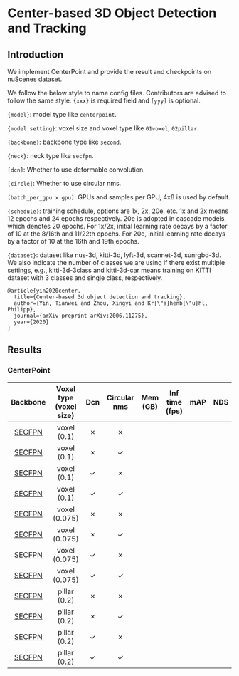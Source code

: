 # Center-based 3D Object Detection and Tracking

## Introduction

We implement CenterPoint and provide the result and checkpoints on nuScenes dataset.

We follow the below style to name config files. Contributors are advised to follow the same style.
`{xxx}` is required field and `[yyy]` is optional.

`{model}`: model type like `centerpoint`.

`{model setting}`: voxel size and voxel type like `01voxel`, `02pillar`.

`{backbone}`: backbone type like `second`.

`{neck}`: neck type like `secfpn`.

`[dcn]`: Whether to use deformable convolution.

`[circle]`: Whether to use circular nms.

`[batch_per_gpu x gpu]`: GPUs and samples per GPU, 4x8 is used by default.

`{schedule}`: training schedule, options are 1x, 2x, 20e, etc. 1x and 2x means 12 epochs and 24 epochs respectively. 20e is adopted in cascade models, which denotes 20 epochs. For 1x/2x, initial learning rate decays by a factor of 10 at the 8/16th and 11/22th epochs. For 20e, initial learning rate decays by a factor of 10 at the 16th and 19th epochs.

`{dataset}`: dataset like nus-3d, kitti-3d, lyft-3d, scannet-3d, sunrgbd-3d. We also indicate the number of classes we are using if there exist multiple settings, e.g., kitti-3d-3class and kitti-3d-car means training on KITTI dataset with 3 classes and single class, respectively.
```
@article{yin2020center,
  title={Center-based 3d object detection and tracking},
  author={Yin, Tianwei and Zhou, Xingyi and Kr{\"a}henb{\"u}hl, Philipp},
  journal={arXiv preprint arXiv:2006.11275},
  year={2020}
}
```

## Results

### CenterPoint

|Backbone|  Voxel type (voxel size)   |Dcn|Circular nms| Mem (GB) | Inf time (fps) | mAP |NDS| Download |
| :---------: |:-----: |:-----: | :------: | :------------: | :----: |:----: | :------: |:------: |
|[SECFPN](./centerpoint_01voxel_second_secfpn_4x8_cyclic_20e_nus.py)|voxel (0.1)|✗|✗||||||
|[SECFPN](./centerpoint_01voxel_second_secfpn_circlenms_4x8_cyclic_20e_nus.py)|voxel (0.1)|✗|✓||||||
|[SECFPN](./centerpoint_01voxel_second_secfpn_dcn_4x8_cyclic_20e_nus.py)|voxel (0.1)|✓|✗||||||
|[SECFPN](./centerpoint_01voxel_second_secfpn_dcn_circlenms_4x8_cyclic_20e_nus.py)|voxel (0.1)|✓|✓||||||
|[SECFPN](./centerpoint_0075voxel_second_secfpn_4x8_cyclic_20e_nus.py)|voxel (0.075)|✗|✗||||||
|[SECFPN](./centerpoint_0075voxel_second_secfpn_circlenms_4x8_cyclic_20e_nus.py)|voxel (0.075)|✗|✓||||||
|[SECFPN](./centerpoint_0075voxel_second_secfpn_dcn_4x8_cyclic_20e_nus.py)|voxel (0.075)|✓|✗||||||
|[SECFPN](./centerpoint_0075voxel_second_secfpn_dcn_circlenms_4x8_cyclic_20e_nus.py)|voxel (0.075)|✓|✓||||||
|[SECFPN](./centerpoint_02pillar_second_secfpn_4x8_cyclic_20e_nus.py)|pillar (0.2)|✗|✗||||||
|[SECFPN](./centerpoint_02pillar_second_secfpn_circlenms_4x8_cyclic_20e_nus.py)|pillar (0.2)|✗|✓||||||
|[SECFPN](./centerpoint_02pillar_second_secfpn_dcn_4x8_cyclic_20e_nus.py)|pillar (0.2)|✓|✗||||||
|[SECFPN](./centerpoint_02pillar_second_secfpn_dcn_circlenms_4x8_cyclic_20e_nus.py)|pillar (0.2)|✓|✓||||||
